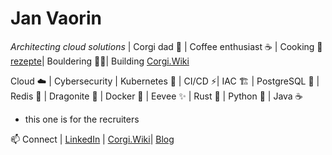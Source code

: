 # Jan Vaorin

*Architecting cloud solutions* | Corgi dad 🦊 | Coffee enthusiast ☕ | Cooking 🍜 [rezepte](https://rezepte.corgijan.dev)|  Bouldering 🧗‍♂️| Building [Corgi.Wiki](https://corgi.wiki)

Cloud ☁️  | Cybersecurity | Kubernetes 🎡 | CI/CD ⚡| IAC 🏗️ | PostgreSQL 🐘 | Redis 🔆 | Dragonite 🐉 | Docker 🐳 | Eevee ✨ | Rust 🦀 | Python 🐍 | Java ☕  
- this one is for the recruiters

📫 Connect | [LinkedIn](https://www.linkedin.com/in/jan-vaorin-a8b87629b/) | [Corgi.Wiki](https://corgi.wiki)| [Blog](https://corgijan.dev)
